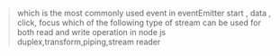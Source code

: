 >which is the most commonly used event in  eventEmitter
start , data , click, focus
>which of the following type of stream can be used for both read and write operation in node js
duplex,transform,piping,stream reader
